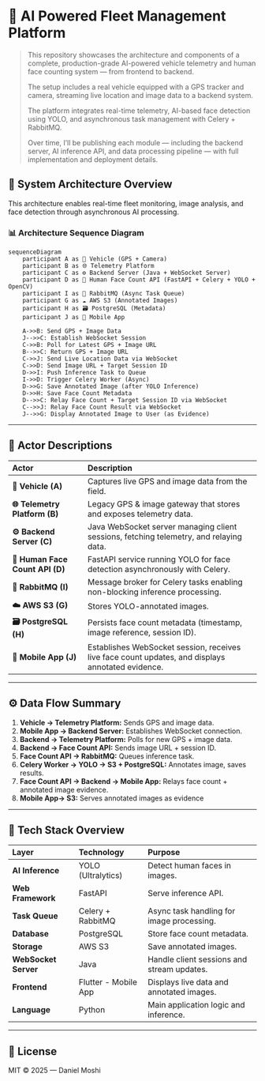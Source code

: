# 🚀 AI Powered Fleet Management Platform

> This repository showcases the architecture and components of a complete, production-grade AI-powered vehicle telemetry and human face counting system — from frontend to backend.  
>  
> The setup includes a real vehicle equipped with a GPS tracker and camera, streaming live location and image data to a backend system.  
>  
> The platform integrates real-time telemetry, AI-based face detection using YOLO, and asynchronous task management with Celery + RabbitMQ.  
>  
> Over time, I’ll be publishing each module — including the backend server, AI inference API, and data processing pipeline — with full implementation and deployment details.



## 🧭 System Architecture Overview

This architecture enables real-time fleet monitoring, image analysis, and face detection through asynchronous AI processing.

### 📊 Architecture Sequence Diagram

```mermaid
sequenceDiagram
    participant A as 🚗 Vehicle (GPS + Camera)
    participant B as 🌐 Telemetry Platform
    participant C as ⚙️ Backend Server (Java + WebSocket Server)
    participant D as 🤖 Human Face Count API (FastAPI + Celery + YOLO + OpenCV)
    participant I as 🐇 RabbitMQ (Async Task Queue)
    participant G as ☁️ AWS S3 (Annotated Images)
    participant H as 🗃️ PostgreSQL (Metadata)
    participant J as 📱 Mobile App

    A->>B: Send GPS + Image Data
    J-->>C: Establish WebSocket Session
    C->>B: Poll for Latest GPS + Image URL
    B-->>C: Return GPS + Image URL
    C->>J: Send Live Location Data via WebSocket
    C->>D: Send Image URL + Target Session ID
    D->>I: Push Inference Task to Queue
    I->>D: Trigger Celery Worker (Async)
    D->>G: Save Annotated Image (after YOLO Inference)
    D->>H: Save Face Count Metadata
    D-->>C: Relay Face Count + Target Session ID via WebSocket
    C-->>J: Relay Face Count Result via WebSocket
    J-->>G: Display Annotated Image to User (as Evidence)
```

---

## 🧩 Actor Descriptions

| Actor | Description |
|:------|:-------------|
| **🚗 Vehicle (A)** | Captures live GPS and image data from the field. |
| **🌐 Telemetry Platform (B)** | Legacy GPS & image gateway that stores and exposes telemetry data. |
| **⚙️ Backend Server (C)** | Java WebSocket server managing client sessions, fetching telemetry, and relaying data. |
| **🤖 Human Face Count API (D)** | FastAPI service running YOLO for face detection asynchronously with Celery. |
| **🐇 RabbitMQ (I)** | Message broker for Celery tasks enabling non-blocking inference processing. |
| **☁️ AWS S3 (G)** | Stores YOLO-annotated images. |
| **🗃️ PostgreSQL (H)** | Persists face count metadata (timestamp, image reference, session ID). |
| **📱 Mobile App (J)** | Establishes WebSocket session, receives live face count updates, and displays annotated evidence. |

---

## ⚙️ Data Flow Summary

1. **Vehicle → Telemetry Platform:** Sends GPS and image data.  
2. **Mobile App → Backend Server:** Establishes WebSocket connection.  
3. **Backend → Telemetry Platform:** Polls for new GPS + image data.  
4. **Backend → Face Count API:** Sends image URL + session ID.  
5. **Face Count API → RabbitMQ:** Queues inference task.  
6. **Celery Worker → YOLO → S3 + PostgreSQL:** Annotates image, saves results.  
7. **Face Count API → Backend → Mobile App:** Relays face count + annotated image evidence.  
7. **Mobile App→ S3:** Serves annotated images as evidence 

---

## 🧠 Tech Stack Overview

| Layer | Technology | Purpose |
|:------|:------------|:---------|
| **AI Inference** | YOLO (Ultralytics) | Detect human faces in images. |
| **Web Framework** | FastAPI | Serve inference API. |
| **Task Queue** | Celery + RabbitMQ | Async task handling for image processing. |
| **Database** | PostgreSQL | Store face count metadata. |
| **Storage** | AWS S3 | Save annotated images. |
| **WebSocket Server** | Java | Handle client sessions and stream updates. |
| **Frontend** | Flutter - Mobile App | Displays live data and annotated images. |
| **Language** | Python | Main application logic and inference. |

---


## 📜 License
MIT © 2025 — Daniel Moshi
